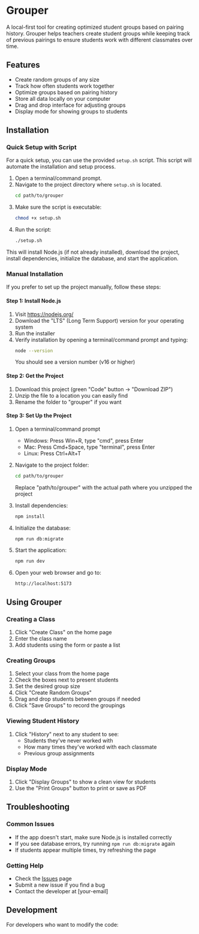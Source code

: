 # Grouper

A local-first tool for creating optimized student groups based on pairing history. Grouper helps teachers create student groups while keeping track of previous pairings to ensure students work with different classmates over time.

## Features
- Create random groups of any size
- Track how often students work together
- Optimize groups based on pairing history
- Store all data locally on your computer
- Drag and drop interface for adjusting groups
- Display mode for showing groups to students

## Installation

### Quick Setup with Script

For a quick setup, you can use the provided `setup.sh` script. This script will automate the installation and setup process.

1. Open a terminal/command prompt.
2. Navigate to the project directory where `setup.sh` is located.
   ```bash
   cd path/to/grouper
   ```
3. Make sure the script is executable:
   ```bash
   chmod +x setup.sh
   ```
4. Run the script:
   ```bash
   ./setup.sh
   ```

This will install Node.js (if not already installed), download the project, install dependencies, initialize the database, and start the application.

### Manual Installation

If you prefer to set up the project manually, follow these steps:

#### Step 1: Install Node.js
1. Visit https://nodejs.org/
2. Download the "LTS" (Long Term Support) version for your operating system
3. Run the installer
4. Verify installation by opening a terminal/command prompt and typing:
   ```bash
   node --version
   ```
   You should see a version number (v16 or higher)

#### Step 2: Get the Project
1. Download this project (green "Code" button → "Download ZIP")
2. Unzip the file to a location you can easily find
3. Rename the folder to "grouper" if you want

#### Step 3: Set Up the Project
1. Open a terminal/command prompt
   - Windows: Press Win+R, type "cmd", press Enter
   - Mac: Press Cmd+Space, type "terminal", press Enter
   - Linux: Press Ctrl+Alt+T

2. Navigate to the project folder:
   ```bash
   cd path/to/grouper
   ```
   Replace "path/to/grouper" with the actual path where you unzipped the project

3. Install dependencies:
   ```bash
   npm install
   ```

4. Initialize the database:
   ```bash
   npm run db:migrate
   ```

5. Start the application:
   ```bash
   npm run dev
   ```

6. Open your web browser and go to:
   ```
   http://localhost:5173
   ```

## Using Grouper

### Creating a Class
1. Click "Create Class" on the home page
2. Enter the class name
3. Add students using the form or paste a list

### Creating Groups
1. Select your class from the home page
2. Check the boxes next to present students
3. Set the desired group size
4. Click "Create Random Groups"
5. Drag and drop students between groups if needed
6. Click "Save Groups" to record the groupings

### Viewing Student History
1. Click "History" next to any student to see:
   - Students they've never worked with
   - How many times they've worked with each classmate
   - Previous group assignments

### Display Mode
1. Click "Display Groups" to show a clean view for students
2. Use the "Print Groups" button to print or save as PDF

## Troubleshooting

### Common Issues
- If the app doesn't start, make sure Node.js is installed correctly
- If you see database errors, try running `npm run db:migrate` again
- If students appear multiple times, try refreshing the page

### Getting Help
- Check the [Issues](https://github.com/yourusername/grouper/issues) page
- Submit a new issue if you find a bug
- Contact the developer at [your-email]

## Development

For developers who want to modify the code:
